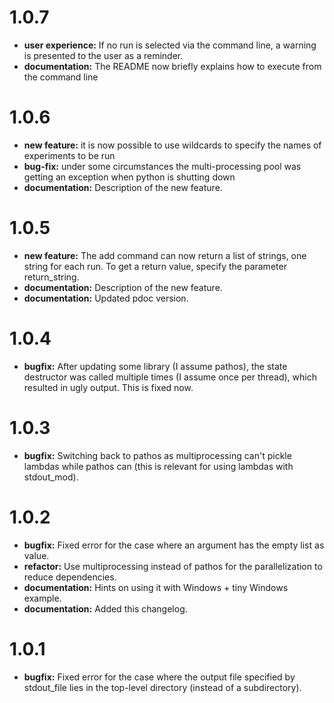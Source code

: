 # 1.0.7
  * **user experience:** If no run is selected via the command line, a warning
    is presented to the user as a reminder.
  * **documentation:** The README now briefly explains how to execute from the
    command line

# 1.0.6
  * **new feature:** it is now possible to use wildcards to specify
    the names of experiments to be run
  * **bug-fix:** under some circumstances the multi-processing pool
    was getting an exception when python is shutting down
  * **documentation:** Description of the new feature.

# 1.0.5
  * **new feature:** The add command can now return a list of strings,
    one string for each run.  To get a return value, specify the
    parameter return_string.
  * **documentation:** Description of the new feature.
  * **documentation:** Updated pdoc version.

# 1.0.4
  * **bugfix:** After updating some library (I assume pathos), the
    state destructor was called multiple times (I assume once per
    thread), which resulted in ugly output.  This is fixed now.

# 1.0.3

  * **bugfix:** Switching back to pathos as multiprocessing can't
    pickle lambdas while pathos can (this is relevant for using
    lambdas with stdout_mod).

# 1.0.2

  * **bugfix:** Fixed error for the case where an argument has the
    empty list as value.
  * **refactor:** Use multiprocessing instead of pathos for the
    parallelization to reduce dependencies.
  * **documentation:** Hints on using it with Windows + tiny Windows
    example.
  * **documentation:** Added this changelog.

# 1.0.1

  * **bugfix:** Fixed error for the case where the output file
    specified by stdout_file lies in the top-level directory (instead
    of a subdirectory).
